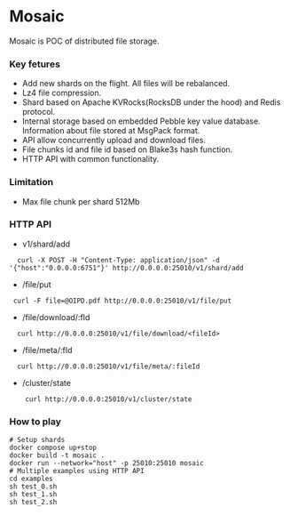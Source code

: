 # Mosaic

Mosaic is POC of distributed file storage.

### Key fetures
 * Add new shards on the flight. All files will be rebalanced.
 * Lz4 file compression.
 * Shard based on Apache KVRocks(RocksDB under the hood) and Redis protocol.
 * Internal storage based on embedded Pebble key value database. Information about file stored at MsgPack format.
 * API allow concurrently upload and download files.
 * File chunks id and file id based on Blake3s hash function.
 * HTTP API with common functionality.
### Limitation
 * Max file chunk per shard 512Mb

### HTTP API
 * v1/shard/add
```shell
  curl -X POST -H "Content-Type: application/json" -d '{"host":"0.0.0.0:6751"}' http://0.0.0.0:25010/v1/shard/add
 ```
 * /file/put
```shell
 curl -F file=@OIPD.pdf http://0.0.0.0:25010/v1/file/put
 ```
 * /file/download/:fId
```shell
  curl http://0.0.0.0:25010/v1/file/download/<fileId>
 ```
 * /file/meta/:fId
```shell
  curl http://0.0.0.0:25010/v1/file/meta/:fileId
```
 * /cluster/state
```shell
    curl http://0.0.0.0:25010/v1/cluster/state
 ```

### How to play
```shell
# Setup shards
docker compose up+stop 
docker build -t mosaic .
docker run --network="host" -p 25010:25010 mosaic
# Multiple examples using HTTP API
cd examples
sh test_0.sh
sh test_1.sh
sh test_2.sh
```